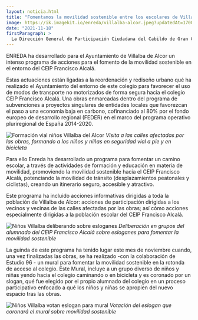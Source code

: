 ```yaml
---
layout: noticia.html
title: "Fomentamos la movilidad sostenible entre los escolares de Villalba de Alcor"
image: https://ik.imagekit.io/enreda/villalba-alcor.jpeg?updatedAt=1700481328473
date: "2021-11-18"
firstParagraph: >
  La Dirección General de Participación Ciudadana del Cabildo de Gran Canarias organiza el próximo Jueves 17 de  diciembre a las 18h (19h hora peninsular) el seminario web “¿Cómo facilitar la participación ciudadana en los ODS?  El papel de las plataformas de participación digital”.
---
```


ENREDA ha desarrollado para el Ayuntamiento de Villalba de Alcor un intenso programa de acciones para el fomento de la movilidad sostenible en el entorno del CEIP Francisco Alcalá.

Estas actuaciones están ligadas a la reordenación y rediseño urbano qué ha realizado el Ayuntamiento del entorno de este colegio para favorecer el uso de modos de transporte no motorizados de forma segura hacia el colegio CEIP Francisco Alcalá. Una obras enmarcadas dentro del  programa de subvenciones a proyectos singulares de entidades locales que favorezcan el paso a una economía baja en carbono, cofinanciado al 80% por el fondo europeo de desarrollo regional  (FEDER) en el marco del programa operativo pluriregional de España 2014-2020.

![Formación vial niños Villalba del Alcor](https://ik.imagekit.io/enreda/visita-villalba-1.png?updatedAt=1700481429852)
*Visita a las calles afectadas por las obras, formando a los niños y niñas en seguridad vial a pie y en bicicleta*

Para ello Enreda ha desarrollado un programa para fomentar un camino escolar, a través de actividades de formación y educación en materia de movilidad, promoviendo la movilidad sostenible hacia el CEIP Francisco Alcalá,  potenciando la movilidad de tránsito (desplazamientos peatonales y ciclistas), creando un itinerario seguro, accesible y atractivo.

Este programa ha incluido acciones informativas dirigidas a toda la población de Villalba de Alcor: acciones de participación dirigidas a los vecinos y vecinas de las calles afectadas por las obras; así cómo acciones especialmente dirigidas a la población escolar del CEIP Francisco Alcalá.

![Niños Villalba deliberando sobre esloganes](https://ik.imagekit.io/enreda/visita-villalba-2.png?updatedAt=1700481700587)
*Deliberación en grupos del alumnado del CEIP Francisco Alcalá sobre esloganes para fomentar la movilidad sostenible*

La guinda de este programa ha tenido lugar este mes de noviembre cuando, una vez finalizadas las obras, se ha realizado -con la colaboración de Estudio 96 - un mural para fomentar la movilidad sostenible  en la rotonda de acceso al colegio. Este Mural, incluye a un grupo diverso de niños y niñas yendo hacia el colegio caminando o en bicicleta y es coronado por un slogan, qué fue elegido por el propio alumnado del colegio en un proceso participativo enfocado a qué los niños y niñas se apropien del nuevo espacio tras las obras.

![Niños Villalba votan eslogan para mural](https://ik.imagekit.io/enreda/visita-villalba-3.png?updatedAt=1700481917251)
*Votación del eslogan que coronará el mural sobre movilidad sostenible*